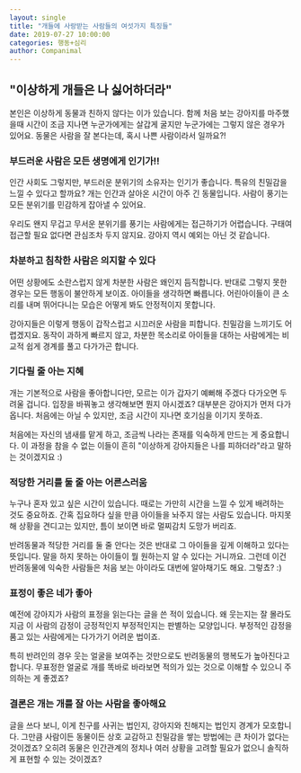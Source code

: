 ```yaml
---
layout: single
title: "개들에 사랑받는 사람들의 여섯가지 특징들"
date: 2019-07-27 10:00:00
categories: 행동+심리
author: Companimal
---
```


## "이상하게 개들은 나 싫어하더라"

본인은 이상하게 동물과 친하지 않다는 이가 있습니다. 함께 처음 보는 강아지를 마주했을때 시간이 조금 지나면 누군가에게는 살갑게 굴지만 누군가에는 그렇지 않은 경우가 있어요. 동물은 사람을 잘 본다는데, 혹시 나쁜 사람이라서 일까요?!

### 부드러운 사람은 모든 생명에게 인기가!!

인간 사회도 그렇지만, 부드러운 분위기의 소유자는 인기가 좋습니다. 특유의 친밀감을 느낄 수 있다고 할까요? 개는 인간과 살아온 시간이 아주 긴 동물입니다. 사람이 풍기는 모든 분위기를 민감하게 잡아낼 수 있어요.

우리도 왠지 무겁고 무서운 분위기를 풍기는 사람에게는 접근하기가 어렵습니다. 구태여 접근할 필요 없다면 관심조차 두지 않지요. 강아지 역시 예외는 아닌 것 같습니다.

### 차분하고 침착한 사람은 의지할 수 있다

어떤 상황에도 소란스럽지 않게 차분한 사람은 왜인지 듬직합니다. 반대로 그렇지 못한 경우는 모든 행동이 불안하게 보이죠. 아이들을 생각하면 빠릅니다. 어린아이들이 큰 소리를 내며 뛰어다니는 모습은 어떻게 봐도 안정적이지 못합니다.

강아지들은 이렇게 행동이 갑작스럽고 시끄러운 사람을 피합니다. 친밀감을 느끼기도 어렵겠지요. 동작이 과하게 빠르지 않고, 차분한 목소리로 아이들을 대하는 사람에게는 비교적 쉽게 경계를 풀고 다가가곤 합니다.

### 기다릴 줄 아는 지혜

개는 기본적으로 사람을 좋아합니다만, 모르는 이가 갑자기 예뻐해 주겠다 다가오면 두려울 겁니다. 입장을 바꿔놓고 생각해보면 뭔지 아시겠죠? 대부분은 강아지가 먼저 다가옵니다. 처음에는 아닐 수 있지만, 조금 시간이 지나면 호기심을 이기지 못하죠.

처음에는 자신의 냄새를 맡게 하고, 조금씩 나라는 존재를 익숙하게 만드는 게 중요합니다. 이 과정을 참을 수 없는 이들이 흔히 "이상하게 강아지들은 나를 피하더라"라고 말하는 것이겠지요 :)

### 적당한 거리를 둘 줄 아는 어른스러움

누구나 혼자 있고 싶은 시간이 있습니다. 때로는 가만히 시간을 느낄 수 있게 배려하는 것도 중요하죠. 간혹 집요하다 싶을 만큼 아이들을 놔주지 않는 사람도 있습니다. 마지못해 상황을 견디고는 있지만, 틈이 보이면 바로 멀찌감치 도망가 버리죠.

반려동물과 적당한 거리를 둘 줄 안다는 것은 반대로 그 아이들을 깊게 이해하고 있다는 뜻입니다. 말을 하지 못하는 아이들이 뭘 원하는지 알 수 있다는 거니까요. 그런데 이건 반려동물에 익숙한 사람들은 처음 보는 아이라도 대번에 알아채기도 해요. 그렇쵸? :)

### 표정이 좋은 네가 좋아

예전에 강아지가 사람의 표정을 읽는다는 글을 쓴 적이 있습니다. 왜 웃는지는 잘 몰라도 지금 이 사람의 감정이 긍정적인지 부정적인지는 판별하는 모양입니다. 부정적인 감정을 품고 있는 사람에게는 다가가기 어려운 법이죠.

특히 반려인의 경우 웃는 얼굴을 보여주는 것만으로도 반려동물의 행복도가 높아진다고 합니다. 무표정한 얼굴로 개를 똑바로 바라보면 적의가 있는 것으로 이해할 수 있으니 주의하는 게 좋겠죠?

### 결론은 개는 개를 잘 아는 사람을 좋아해요

글을 쓰다 보니, 이게 친구를 사귀는 법인지, 강아지와 친해지는 법인지 경계가 모호합니다. 그만큼 사람이든 동물이든 상호 교감하고 친밀감을 쌓는 방법에는 큰 차이가 없다는 것이겠죠? 오히려 동물은 인간관계의 정치나 여러 상황을 고려할 필요가 없으니 솔직하게 표현할 수 있는 것이겠죠?
